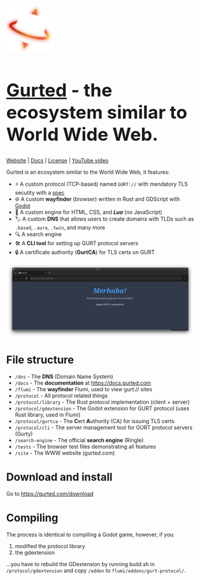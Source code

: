 <img style="width: 128px; height: 128px" src="site/static/favicon.svg" /><h1 style="font-size: 48px"><a href="https://rugplay.com">Gurted</a> - the ecosystem similar to World Wide Web.</h1>

[Website](https://gurted.com/) | [Docs](https://docs.gurted.com/) | [License](LICENSE) | [YouTube video](https://www.youtube.com)

Gurted is an ecosystem similar to the World Wide Web, it features:
- ⚡ A custom protocol (TCP-based) named `GURT://` with mendatory TLS secutity with a [spec](docs.gurted.com)
- 🌐 A custom **wayfinder** (browser) written in Rust and GDScript with [Godot](https://godotengine.org/)
- 📄 A custom engine for HTML, CSS, and ***Lua*** (no JavaScript)
- 🏷️ A custom **DNS** that allows users to create domains with TLDs such as `.based`, `.aura`, `.twin`, and many more
- 🔍 A search engine
- 🛠️ A **CLI tool** for setting up GURT protocol servers
- 🔒 A certificate authority (**GurtCA**) for TLS certs on GURT

![Preview of Flumi, the official gurted wayfinder](images/flumi.png)

# File structure
- `/dns` - The **DNS** (Domain Name System)
- `/docs` - The **documentation** at https://docs.gurted.com
- `/flumi` - The **wayfinder** Flumi, used to view gurt:// sites
- `/protocol` - All protocol related things
- `/protocol/library` - The Rust protocol implementation (client + server)
- `/protocol/gdextension` - The Godot extension for GURT protocol (uses Rust library, used in Flumi)
- `/protocol/gurtca` - The **C**ert **A**uthority (CA) for issuing TLS certs
- `/protocol/cli` - The server management tool for GURT protocol servers (Gurty)
- `/search-engine` - The official **search engine** (Ringle)
- `/tests` - The browser test files demonstrating all features
- `/site` - The WWW website (gurted.com)

# Download and install
Go to https://gurted.com/download

# Compiling
The process is identical to compiling a Godot game, however, if you:
1) modified the protocol library
2) the gdextension

...you have to rebuild the GDextension by running build.sh in `/protocol/gdextension` and copy `/addon` to `flumi/addons/gurt-protocol/`.
